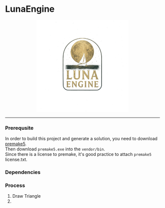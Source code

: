 # LunaEngine

<p align="center">
    <img src="Resource/LunaEngine.png" alt="LunaEngine Logo" width="300">
</p>

---

### Prerequsite 

In order to build this project and generate a solution, you need to download [premake5](https://premake.github.io/docs/Using-Premake/).  
Then download `premake5.exe` into the `vendor/bin`.  
Since there is a license to premake, it's good practice to attach `premake5` license.txt.  

### Dependencies

### Process 
1. Draw Triangle
2. 